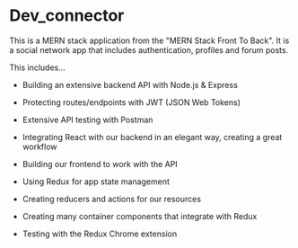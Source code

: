 # Dev_connector
This is a MERN stack application from the "MERN Stack Front To Back". It is a  social network app that includes authentication, profiles and forum posts.

This  includes...
- Building an extensive backend API with Node.js & Express

- Protecting routes/endpoints with JWT (JSON Web Tokens)

- Extensive API testing with Postman

- Integrating React with our backend in an elegant way, creating a great workflow

- Building our frontend to work with the API

- Using Redux for app state management

- Creating reducers and actions for our resources

- Creating many container components that integrate with Redux

- Testing with the Redux Chrome extension
